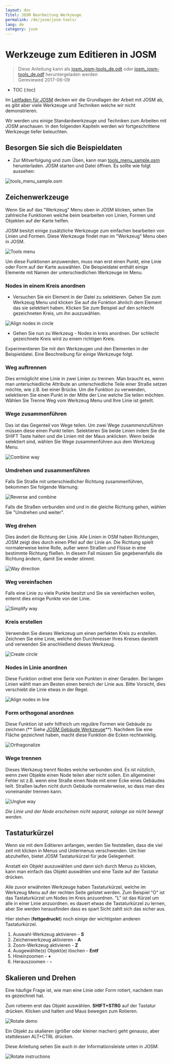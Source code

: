 ```yaml
---
layout: doc
Titel: JOSM Bearbeitung Werkzeuge
permalink: /de/josm/josm-tools/
lang: de
category: josm
---
```


Werkzeuge zum Editieren in JOSM
==================

> Diese Anleitung kann als  [josm_josm-tools_de.odt](/files/josm_josm-tools_de.odt) oder [josm_josm-tools_de.pdf](/files/josm_josm-tools_de.pdf) heruntergeladen werden  
> Gereviewed 2017-06-09  

- TOC
{:toc}

Im  [Leitfaden für JOSM](/en/josm/start-josm/)  decken wir die Grundlagen der Arbeit mit JOSM ab, es gibt aber viele Werkzeuge und Techniken welche wir nicht demonstrieren.

Wir werden uns einige Standardwerkzeuge und Techniken zum Arbeiten mit JOSM anschauen. In den folgenden Kapiteln werden wir fortgeschrittene Werkzeuge tiefer beleuchten.

Besorgen Sie sich die Beispieldaten
-------------------

- Zur Mitverfolgung und zum Üben, kann man [tools_menu_sample.osm](/files/tools_menu_sample.osm) herunterladen. JOSM starten und Datei öffnen. Es sollte wie folgt aussehen:

![tools_menu_sample.osm][]

Zeichenwerkzeuge
-------------

Wenn Sie auf das "Werkzeug" Menu oben in JOSM klicken, sehen Sie zahlreiche Funktionen welche beim bearbeiten von Linien, Formen und Objekten auf der Karte helfen.

JOSM besitzt einige zusätzliche Werkzeuge zum einfachen bearbeiten von Linien und Formen. Diese Werkzeuge findet man im "Werkzeug" Menu oben in JOSM.

![Tools menu][]

Um diese Funktionen anzuwenden, muss man erst einen Punkt, eine Linie oder Form auf der Karte auswählen. Die Beispieldatei enthält einige Elemente mit Namen der unterschiedlichen Werkzeuge im Menu.

### Nodes in einem Kreis anordnen  

- Versuchen Sie ein Element in der Datei zu selektieren. Gehen Sie zum Werkzeug Menu und klicken Sie auf die Funktion ähnlich dem Element das sie selektiert haben. Klicken Sie zum Beispiel auf den schlecht gezeichneten Kreis, um ihn auszuwählen.

![Align nodes in circle][]

- Gehen Sie nun zu Werkzeug - Nodes in kreis anordnen. Der schlecht gezeichnete Kreis wird zu einem richtigen Kreis.

Experimentieren Sie mit den Werkzeugen und den Elementen in der Beispieldatei. Eine Beschreibung für einige Werkzeuge folgt.

### Weg auftrennen  

Dies ermöglicht eine Linie in zwei Linien zu trennen. Man braucht es, wenn man unterschiedliche Attribute an unterschiedliche Teile einer Straße setzen möchte, wie z.B. bei einer Brücke. Um die Funktion zu verwenden, selektieren Sie einen Punkt in der Mitte der Line welche Sie teilen möchten. Wählen Sie Trenne Weg vom Werkzeug Menu und Ihre Linie ist geteilt.


### Wege zusammenführen

Das ist das Gegenteil von Wege teilen. Um zwei Wege zusammenzuführen müssen diese einen Punkt teilen. Selektieren Sie beide Linien indem Sie die SHIFT Taste halten und die Linien mit der Maus anklicken. Wenn beide selektiert sind, wählen Sie Wege zusammenführen aus dem Werkzeug Menu.

![Combine way][]


### Umdrehen und zusammenführen  

Falls Sie Straße mit unterschiedlicher Richtung zusammenführen, bekommen Sie folgende Warnung:

![Reverse and combine][]

Falls die Straßen verbunden sind und in die gleiche Richtung gehen, wählen Sie "Umdrehen und weiter".


### Weg drehen

Dies ändert die Richtung der Linie. Alle Linien in OSM haben Richtungen, JOSM zeigt dies durch einen Pfeil auf der Linie an. Die Richtung spielt normalerweise keine Rolle, außer wenn Straßen und Flüsse in eine bestimmte Richtung fließen. In diesem Fall müssen Sie gegebenenfalls die Richtung ändern, damit Sie wieder stimmt.

![Way direction][]

### Weg vereinfachen

Falls eine Linie zu viele Punkte besitzt und Sie sie vereinfachen wollen, enternt dies einige Punkte von der Linie.

![Simplify way][]


### Kreis erstellen

Verwenden Sie dieses Werkzeug um einen perfekten Kreis zu erstellen. Zeichnen Sie eine Linie, welche den Durchmesser Ihres Kreises darstellt und verwenden Sie anschließend dieses Werkzeug.

![Create circle][]


### Nodes in Linie anordnen

Diese Funktion ordnet eine Serie von Punkten in einer Geraden. Bei langen Linien wählt man am Besten einen bereich der Linie aus. Bitte Vorsicht, dies verschiebt die Linie etwas in der Regel.

![Align nodes in line][]

### Form orthogonal anordnen

Diese Funktion ist sehr hilfreich um reguläre Formen wie Gebäude zu zeichnen (** Siehe  [JOSM Gebäude Werkzeuge](/en/josm/josm-more-plugins/)**). Nachdem Sie eine Fläche gezeichnet haben, macht diese Funktion die Ecken rechtwinklig.

![Orthagonalize][]


### Wege trennen

Dieses Werkzeug trennt Nodes welche verbunden sind. Es ist nützlich, wenn zwei Objekte einen Node teilen aber nicht sollen. Ein allgemeiner Fehler ist z.B. wenn eine Straße einen Node mit einer Ecke eines Gebäudes teilt. Straßen laufen nicht durch Gebäude normalerweise, so dass man dies voneinander trennen kann.

![Unglue way][]

*Die Linie und der Node erscheinen nicht separat, solange sie nicht bewegt werden.*

Tastaturkürzel
------------------

Wenn sie mit dem Editieren anfangen, werden Sie feststellen, dass die viel zeit mit klicken in Menus und Untermenus verschwenden. Um hier abzuhelfen, bietet JOSM Tastaturkürzel für jede Gelegenheit.

Anstatt ein Objekt auszuwählen und dann sich durch Menus zu klicken, kann man einfach das Objekt auswählen und eine Taste auf der Tastatur drücken.

Alle zuvor erwähnten Werkzeuge haben Tastaturkürzel, welche im Werkzeug Menu auf der rechten Seite gelistet werden. Zum Beispiel "O" ist das
Tastaturkürzel um Nodes im Kreis anzuordnen. "L" ist das Kürzel um alle in einer Linie anzuordnen. es dauert etwas die Tastaturkürzel zu lernen, aber Sie werden herausfinden dass es spart
Sicht zahlt sich das sicher aus.

Hier stehen (**fettgedruckt**) noch einige der wichtigsten anderen Tastaturkürzel.

1. Auswahl-Werkzeug aktivieren - **S**
2. Zeichenwerkzeug aktivieren - **A**
3. Zoom-Werkzeug aktivieren - **Z**
4. Ausgewählte(s) Objekt(e) löschen - **Entf**
5. Hineinzoomen - **+**
6. Herauszoomen - **-**


Skalieren und Drehen
----------------

Eine häufige Frage ist, wie man eine Linie oder Form rotiert, nachdem man es gezeichnet hat.

Zum rotieren erst das Objekt auswählen. **SHIFT+STRG** auf der Tastatur drücken. Klicken und halten und Maus bewegen zum Rotieren.

![Rotate demo][]

Ein Objekt zu skalieren (größer oder kleiner machen) geht genauso, aber stattdessen ALT+CTRL drücken.

Diese Anleitung sehen Sie auch in der Informationsleiste unten in JOSM:

![Rotate instructions][]




[tools_menu_sample.osm]: /images/josm/tools-menu-sample-file.de.png
[Tools menu]: /images/josm/tools-menu.de.png
[Align nodes in circle]: /images/josm/align-nodes-in-circle.de.png
[Combine way]: /images/josm/combine-way.png
[Reverse and combine]: /images/josm/reverse-and-combine.de.png
[Way direction]: /images/josm/way-direction.png
[Simplify way]: /images/josm/simplify-way.de.png
[Create circle]: /images/josm/create-circle.de.png
[Align nodes in line]: /images/josm/align-nodes-in-line.png
[Orthagonalize]: /images/josm/orthagonalize.png
[Unglue way]: /images/josm/unglue-way.png
[Keyboard S]: /images/josm/keyboard-s.png
[Keyboard A]: /images/josm/keyboard-a.png
[Keyboard Z]: /images/josm/keyboard-z.png
[Keyboard Del]: /images/josm/keyboard-del.png
[Keyboard plus]: /images/josm/keyboard-plus.png
[Keyboard minus]: /images/josm/keyboard-minus.png
[Rotate demo]: /images/josm/rotate-demo.de.png
[Rotate instructions]: /images/josm/rotate-instructions.de.png